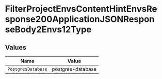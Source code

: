 # FilterProjectEnvsContentHintEnvsResponse200ApplicationJSONResponseBody2Envs12Type


## Values

| Name               | Value              |
| ------------------ | ------------------ |
| `PostgresDatabase` | postgres-database  |